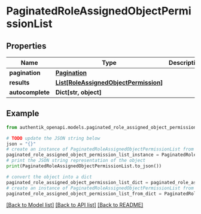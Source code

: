 # PaginatedRoleAssignedObjectPermissionList


## Properties

Name | Type | Description | Notes
------------ | ------------- | ------------- | -------------
**pagination** | [**Pagination**](Pagination.md) |  | 
**results** | [**List[RoleAssignedObjectPermission]**](RoleAssignedObjectPermission.md) |  | 
**autocomplete** | **Dict[str, object]** |  | 

## Example

```python
from authentik_openapi.models.paginated_role_assigned_object_permission_list import PaginatedRoleAssignedObjectPermissionList

# TODO update the JSON string below
json = "{}"
# create an instance of PaginatedRoleAssignedObjectPermissionList from a JSON string
paginated_role_assigned_object_permission_list_instance = PaginatedRoleAssignedObjectPermissionList.from_json(json)
# print the JSON string representation of the object
print(PaginatedRoleAssignedObjectPermissionList.to_json())

# convert the object into a dict
paginated_role_assigned_object_permission_list_dict = paginated_role_assigned_object_permission_list_instance.to_dict()
# create an instance of PaginatedRoleAssignedObjectPermissionList from a dict
paginated_role_assigned_object_permission_list_from_dict = PaginatedRoleAssignedObjectPermissionList.from_dict(paginated_role_assigned_object_permission_list_dict)
```
[[Back to Model list]](../README.md#documentation-for-models) [[Back to API list]](../README.md#documentation-for-api-endpoints) [[Back to README]](../README.md)


